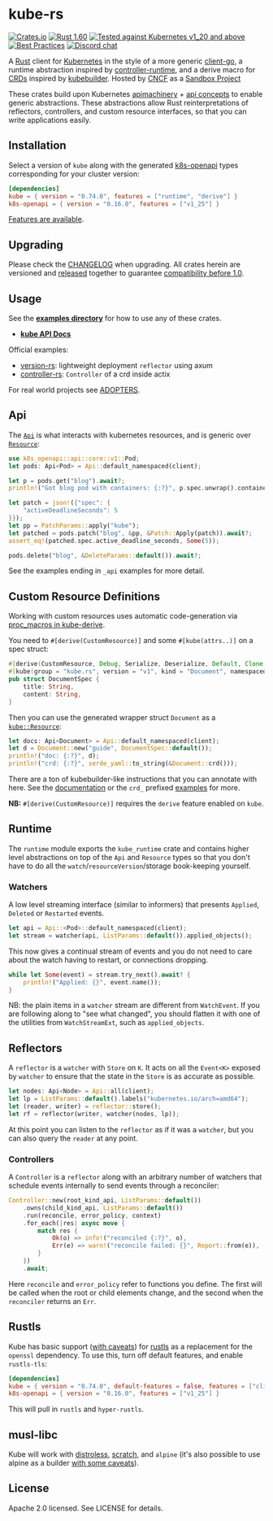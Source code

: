 # kube-rs

[![Crates.io](https://img.shields.io/crates/v/kube.svg)](https://crates.io/crates/kube)
[![Rust 1.60](https://img.shields.io/badge/MSRV-1.60-dea584.svg)](https://github.com/rust-lang/rust/releases/tag/1.60.0)
[![Tested against Kubernetes v1_20 and above](https://img.shields.io/badge/MK8SV-v1_20-326ce5.svg)](https://kube.rs/kubernetes-version)
[![Best Practices](https://bestpractices.coreinfrastructure.org/projects/5413/badge)](https://bestpractices.coreinfrastructure.org/projects/5413)
[![Discord chat](https://img.shields.io/discord/500028886025895936.svg?logo=discord&style=plastic)](https://discord.gg/tokio)

A [Rust](https://rust-lang.org/) client for [Kubernetes](http://kubernetes.io) in the style of a more generic [client-go](https://github.com/kubernetes/client-go), a runtime abstraction inspired by [controller-runtime](https://github.com/kubernetes-sigs/controller-runtime), and a derive macro for [CRDs](https://kubernetes.io/docs/tasks/extend-kubernetes/custom-resources/custom-resource-definitions/) inspired by [kubebuilder](https://book.kubebuilder.io/reference/generating-crd.html). Hosted by [CNCF](https://cncf.io/) as a [Sandbox Project](https://www.cncf.io/sandbox-projects/)

These crates build upon Kubernetes [apimachinery](https://github.com/kubernetes/apimachinery/blob/master/pkg/apis/meta/v1/types.go) + [api concepts](https://kubernetes.io/docs/reference/using-api/api-concepts/) to enable generic abstractions. These abstractions allow Rust reinterpretations of reflectors, controllers, and custom resource interfaces, so that you can write applications easily.

## Installation

Select a version of `kube` along with the generated [k8s-openapi](https://github.com/Arnavion/k8s-openapi) types corresponding for your cluster version:

```toml
[dependencies]
kube = { version = "0.74.0", features = ["runtime", "derive"] }
k8s-openapi = { version = "0.16.0", features = ["v1_25"] }
```

[Features are available](https://github.com/kube-rs/kube-rs/blob/master/kube/Cargo.toml#L18).

## Upgrading

Please check the [CHANGELOG](https://github.com/kube-rs/kube-rs/blob/master/CHANGELOG.md) when upgrading.
All crates herein are versioned and [released](https://github.com/kube-rs/kube-rs/blob/master/release.toml) together to guarantee [compatibility before 1.0](https://github.com/kube-rs/kube-rs/issues/508).

## Usage

See the **[examples directory](https://github.com/kube-rs/kube-rs/blob/master/examples)** for how to use any of these crates.

- **[kube API Docs](https://docs.rs/kube/)**

Official examples:

- [version-rs](https://github.com/kube-rs/version-rs): lightweight deployment `reflector` using axum
- [controller-rs](https://github.com/kube-rs/controller-rs): `Controller` of a crd inside actix

For real world projects see [ADOPTERS](https://kube.rs/adopters/).

## Api

The [`Api`](https://docs.rs/kube/*/kube/struct.Api.html) is what interacts with kubernetes resources, and is generic over [`Resource`](https://docs.rs/kube/*/kube/trait.Resource.html):

```rust
use k8s_openapi::api::core::v1::Pod;
let pods: Api<Pod> = Api::default_namespaced(client);

let p = pods.get("blog").await?;
println!("Got blog pod with containers: {:?}", p.spec.unwrap().containers);

let patch = json!({"spec": {
    "activeDeadlineSeconds": 5
}});
let pp = PatchParams::apply("kube");
let patched = pods.patch("blog", &pp, &Patch::Apply(patch)).await?;
assert_eq!(patched.spec.active_deadline_seconds, Some(5));

pods.delete("blog", &DeleteParams::default()).await?;
```

See the examples ending in `_api` examples for more detail.

## Custom Resource Definitions

Working with custom resources uses automatic code-generation via [proc_macros in kube-derive](https://docs.rs/kube/latest/kube/derive.CustomResource.html).

You need to `#[derive(CustomResource)]` and some `#[kube(attrs..)]` on a spec struct:

```rust
#[derive(CustomResource, Debug, Serialize, Deserialize, Default, Clone, JsonSchema)]
#[kube(group = "kube.rs", version = "v1", kind = "Document", namespaced)]
pub struct DocumentSpec {
    title: String,
    content: String,
}
```

Then you can use the generated wrapper struct `Document` as a [`kube::Resource`](https://docs.rs/kube/*/kube/trait.Resource.html):

```rust
let docs: Api<Document> = Api::default_namespaced(client);
let d = Document::new("guide", DocumentSpec::default());
println!("doc: {:?}", d);
println!("crd: {:?}", serde_yaml::to_string(&Document::crd()));
```

There are a ton of kubebuilder-like instructions that you can annotate with here. See the [documentation](https://docs.rs/kube/latest/kube/derive.CustomResource.html) or the `crd_` prefixed [examples](https://github.com/kube-rs/kube-rs/blob/master/examples) for more.

**NB:** `#[derive(CustomResource)]` requires the `derive` feature enabled on `kube`.

## Runtime

The `runtime` module exports the `kube_runtime` crate and contains higher level abstractions on top of the `Api` and `Resource` types so that you don't have to do all the `watch`/`resourceVersion`/storage book-keeping yourself.

### Watchers

A low level streaming interface (similar to informers) that presents `Applied`, `Deleted` or `Restarted` events.

```rust
let api = Api::<Pod>::default_namespaced(client);
let stream = watcher(api, ListParams::default()).applied_objects();
```

This now gives a continual stream of events and you do not need to care about the watch having to restart, or connections dropping.

```rust
while let Some(event) = stream.try_next().await? {
    println!("Applied: {}", event.name());
}
```

NB: the plain items in a `watcher` stream are different from `WatchEvent`. If you are following along to "see what changed", you should flatten it with one of the utilities from `WatchStreamExt`, such as `applied_objects`.

## Reflectors

A `reflector` is a `watcher` with `Store` on `K`. It acts on all the `Event<K>` exposed by `watcher` to ensure that the state in the `Store` is as accurate as possible.

```rust
let nodes: Api<Node> = Api::all(client);
let lp = ListParams::default().labels("kubernetes.io/arch=amd64");
let (reader, writer) = reflector::store();
let rf = reflector(writer, watcher(nodes, lp));
```

At this point you can listen to the `reflector` as if it was a `watcher`, but you can also query the `reader` at any point.

### Controllers

A `Controller` is a `reflector` along with an arbitrary number of watchers that schedule events internally to send events through a reconciler:

```rust
Controller::new(root_kind_api, ListParams::default())
    .owns(child_kind_api, ListParams::default())
    .run(reconcile, error_policy, context)
    .for_each(|res| async move {
        match res {
            Ok(o) => info!("reconciled {:?}", o),
            Err(e) => warn!("reconcile failed: {}", Report::from(e)),
        }
    })
    .await;
```

Here `reconcile` and `error_policy` refer to functions you define. The first will be called when the root or child elements change, and the second when the `reconciler` returns an `Err`.

## Rustls

Kube has basic support ([with caveats](https://github.com/kube-rs/kube-rs/issues?q=is%3Aopen+is%3Aissue+label%3Arustls)) for [rustls](https://github.com/ctz/rustls) as a replacement for the `openssl` dependency. To use this, turn off default features, and enable `rustls-tls`:

```toml
[dependencies]
kube = { version = "0.74.0", default-features = false, features = ["client", "rustls-tls"] }
k8s-openapi = { version = "0.16.0", features = ["v1_25"] }
```

This will pull in `rustls` and `hyper-rustls`.

## musl-libc

Kube will work with [distroless](https://github.com/kube-rs/controller-rs/blob/master/Dockerfile), [scratch](https://github.com/constellation-rs/constellation/blob/27dc89d0d0e34896fd37d638692e7dfe60a904fc/Dockerfile), and `alpine` (it's also possible to use alpine as a builder [with some caveats](https://github.com/kube-rs/kube-rs/issues/331#issuecomment-715962188)).

## License

Apache 2.0 licensed. See LICENSE for details.
